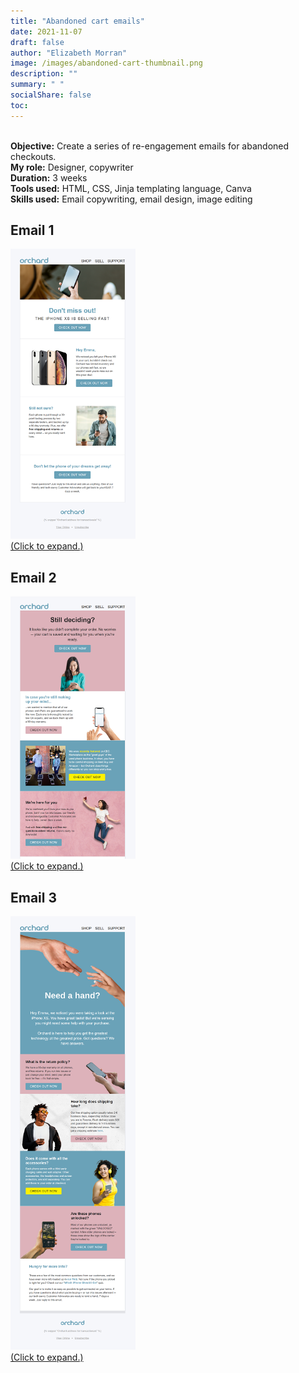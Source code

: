 ```yaml
---
title: "Abandoned cart emails"
date: 2021-11-07
draft: false
author: "Elizabeth Morran"
image: /images/abandoned-cart-thumbnail.png
description: ""
summary: " "
socialShare: false
toc: 
---
```

&nbsp;  
**Objective:** Create a series of re-engagement emails for abandoned checkouts.  
**My role:** Designer, copywriter  
**Duration:** 3 weeks  
**Tools used:** HTML, CSS, Jinja templating language, Canva  
**Skills used:** Email copywriting, email design, image editing  

## Email 1

<a href="/image_samples/orchard/abandoned-cart-1.png"><img src="/images/abandoned-cart-1-thumbnail.png" width="200"><br>
(Click to expand.)</a>


## Email 2

<a href="/image_samples/orchard/abandoned-cart-2.png"><img src="/images/abandoned-cart-2-thumbnail.png" width="200"><br>
(Click to expand.)</a>

## Email 3

<a href="/image_samples/orchard/abandoned-cart-3.png"><img src="/images/abandoned-cart-3-thumbnail.png" width="200"><br>
(Click to expand.)</a>